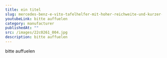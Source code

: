```yaml
---
title: ein titel
slug: mercedes-benz-e-vito-tafelhelfer-mit-hoher-reichweite-und-kurzer-ladedauer
youtubeLink: bitte auffuelen
category: manufacturer
publishedAt: ""
src: /images/22c0261_004.jpg
description: bitte auffuelen
---
```

bitte auffuelen